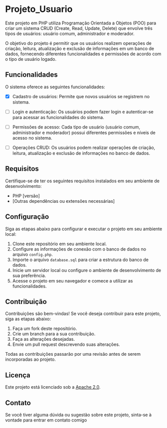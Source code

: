 # Projeto_Usuario

Este projeto em PHP utiliza Programação Orientada a Objetos (POO) para criar um sistema CRUD (Create, Read, Update, Delete) que envolve três tipos de usuários: usuário comum, administrador e moderador.

O objetivo do projeto é permitir que os usuários realizem operações de criação, leitura, atualização e exclusão de informações em um banco de dados, fornecendo diferentes funcionalidades e permissões de acordo com o tipo de usuário logado.

## Funcionalidades

O sistema oferece as seguintes funcionalidades:

- [x] Cadastro de usuários: Permite que novos usuários se registrem no sistema.

- [ ] Login e autenticação: Os usuários podem fazer login e autenticar-se para acessar as funcionalidades do sistema.

- [ ] Permissões de acesso: Cada tipo de usuário (usuário comum, administrador e moderador) possui diferentes permissões e níveis de acesso no sistema.

- [ ] Operações CRUD: Os usuários podem realizar operações de criação, leitura, atualização e exclusão de informações no banco de dados.

## Requisitos

Certifique-se de ter os seguintes requisitos instalados em seu ambiente de desenvolvimento:

- PHP [versão]
- [Outras dependências ou extensões necessárias]

## Configuração

Siga as etapas abaixo para configurar e executar o projeto em seu ambiente local:

1. Clone este repositório em seu ambiente local.
2. Configure as informações de conexão com o banco de dados no arquivo `config.php`.
3. Importe o arquivo `database.sql` para criar a estrutura do banco de dados.
4. Inicie um servidor local ou configure o ambiente de desenvolvimento de sua preferência.
5. Acesse o projeto em seu navegador e comece a utilizar as funcionalidades.

## Contribuição

Contribuições são bem-vindas! Se você deseja contribuir para este projeto, siga as etapas abaixo:

1. Faça um fork deste repositório.
2. Crie um branch para a sua contribuição.
3. Faça as alterações desejadas.
4. Envie um pull request descrevendo suas alterações.

Todas as contribuições passarão por uma revisão antes de serem incorporadas ao projeto.

## Licença

Este projeto está licenciado sob a [Apache 2.0](LICENSE).

## Contato

Se você tiver alguma dúvida ou sugestão sobre este projeto, sinta-se à vontade para entrar em contato comigo
